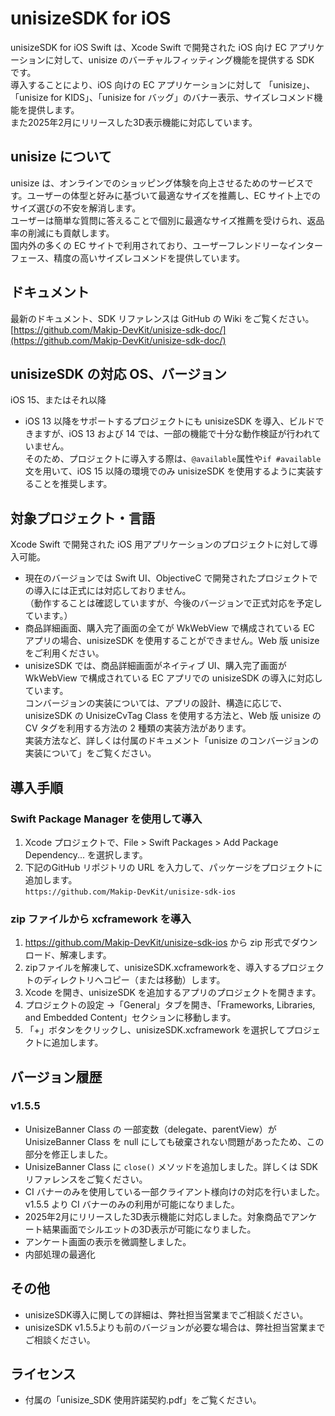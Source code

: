 # unisizeSDK for iOS

unisizeSDK for iOS Swift は、Xcode Swift で開発された iOS 向け EC アプリケーションに対して、unisize のバーチャルフィッティング機能を提供する SDK です。  
導入することにより、iOS 向けの EC アプリケーションに対して 「unisize」、「unisize for KIDS」、「unisize for バッグ」のバナー表示、サイズレコメンド機能を提供します。  
また2025年2月にリリースした3D表示機能に対応しています。  

## unisize について

unisize は、オンラインでのショッピング体験を向上させるためのサービスです。ユーザーの体型と好みに基づいて最適なサイズを推薦し、EC サイト上でのサイズ選びの不安を解消します。  
ユーザーは簡単な質問に答えることで個別に最適なサイズ推薦を受けられ、返品率の削減にも貢献します。  
国内外の多くの EC サイトで利用されており、ユーザーフレンドリーなインターフェース、精度の高いサイズレコメンドを提供しています。  
  
## ドキュメント

最新のドキュメント、SDK リファレンスは GitHub の Wiki をご覧ください。  
[https://github.com/Makip-DevKit/unisize-sdk-doc/](https://github.com/Makip-DevKit/unisize-sdk-doc/)
  
## unisizeSDK の対応 OS、バージョン

iOS 15、またはそれ以降

- iOS 13 以降をサポートするプロジェクトにも unisizeSDK を導入、ビルドできますが、iOS 13 および 14 では、一部の機能で十分な動作検証が行われていません。  
  そのため、プロジェクトに導入する際は、`@available`属性や`if #available`文を用いて、iOS 15 以降の環境でのみ unisizeSDK を使用するように実装することを推奨します。

## 対象プロジェクト・言語

Xcode Swift で開発された iOS 用アプリケーションのプロジェクトに対して導入可能。

- 現在のバージョンでは Swift UI、ObjectiveC で開発されたプロジェクトでの導入には正式には対応しておりません。<br>（動作することは確認していますが、今後のバージョンで正式対応を予定しています。）
- 商品詳細画面、購入完了画面の全てが WkWebView で構成されている EC アプリの場合、unisizeSDK を使用することができません。Web 版 unisize をご利用ください。
- unisizeSDK では、商品詳細画面がネイティブ UI、購入完了画面が WkWebView で構成されている EC アプリでの unisizeSDK の導入に対応しています。<br>
  コンバージョンの実装については、アプリの設計、構造に応じで、unisizeSDK の UnisizeCvTag Class を使用する方法と、Web 版 unisize の CV タグを利用する方法の 2 種類の実装方法があります。<br>
  実装方法など、詳しくは付属のドキュメント「unisize のコンバージョンの実装について」をご覧ください。

## 導入手順
### Swift Package Manager を使用して導入

1. Xcode プロジェクトで、File > Swift Packages > Add Package Dependency... を選択します。
2. 下記のGitHub リポジトリの URL を入力して、パッケージをプロジェクトに追加します。<br>`https://github.com/Makip-DevKit/unisize-sdk-ios`
  
### zip ファイルから xcframework を導入

1. https://github.com/Makip-DevKit/unisize-sdk-ios から zip 形式でダウンロード、解凍します。
2. zipファイルを解凍して、unisizeSDK.xcframeworkを、導入するプロジェクトのディレクトリへコピー（または移動）します。
3. Xcode を開き、unisizeSDK を追加するアプリのプロジェクトを開きます。
4. プロジェクトの設定 →「General」タブを開き、「Frameworks, Libraries, and Embedded Content」セクションに移動します。
5. 「+」ボタンをクリックし、unisizeSDK.xcframework を選択してプロジェクトに追加します。

## バージョン履歴

### v1.5.5

- UnisizeBanner Class の 一部変数（delegate、parentView）が UnisizeBanner Class を null にしても破棄されない問題があったため、この部分を修正しました。
- UnisizeBanner Class に `close()` メソッドを追加しました。詳しくは SDK リファレンスをご覧ください。
- CI バナーのみを使用している一部クライアント様向けの対応を行いました。v1.5.5 より CI バナーのみの利用が可能になりました。
- 2025年2月にリリースした3D表示機能に対応しました。対象商品でアンケート結果画面でシルエットの3D表示が可能になりました。
- アンケート画面の表示を微調整しました。
- 内部処理の最適化

## その他
- unisizeSDK導入に関しての詳細は、弊社担当営業までご相談ください。
- unisizeSDK v1.5.5よりも前のバージョンが必要な場合は、弊社担当営業までご相談ください。

## ライセンス
- 付属の「unisize_SDK 使用許諾契約.pdf」をご覧ください。

